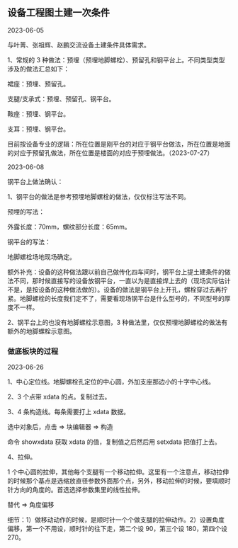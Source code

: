 ## 设备工程图土建一次条件

2023-06-05

与叶菁、张祖辉、赵鹏交流设备土建条件具体需求。

1、常规的 3 种做法：预埋（预埋地脚螺栓）、预留孔和钢平台上。不同类型类型涉及的做法汇总如下：

裙座：预埋、预留孔。

支腿/支承式：预埋、预留孔、钢平台。

鞍座：预埋、钢平台。

支耳：预埋、钢平台。

目前按设备专业的逻辑：所在位置是刚平台的对应于钢平台做法，所在位置是地面的对应于预留孔做法，所在位置是楼面的对应于预埋做法。（2023-07-27）

2023-06-08

钢平台上做法确认：

1、钢平台的做法是参考预埋地脚螺栓的做法，仅仅标注写法不同。

预埋的写法：

外露长度：70mm，螺纹部分长度：65mm。

钢平台的写法：

地脚螺栓场地现场确定。

额外补充：设备的这种做法跟以前自己做传化四车间时，钢平台上提土建条件的做法不同，那时候直接写的设备放钢平台，一直以为是直接焊上去的（现场实际估计不是，是按设备的这种做法做的）。设备的做法是钢平台上开孔，螺栓穿过去再拧紧。地脚螺栓的长度我们定不了，需要看现场钢平台是什么型号的，不同型号的厚度不一样。

2、钢平台上的也没有地脚螺栓示意图，3 种做法里，仅仅预埋地脚螺栓的做法有额外的地脚螺栓示意图。

### 做底板块的过程

2023-06-26

1、中心定位线。地脚螺栓孔定位的中心圆，外加支座那边小的十字中心线。

2、3 个点带 xdata 的点。复制过去。

3、4 条构造线。每条需要打上 xdata 数据。

选中对象后，点击 => 块编辑器 => 构造

命令 showxdata 获取 xdata 的值，复制值之后然后用 setxdata 把值打上去。

4、拉伸。

1 个中心圆的拉伸，其他每个支腿有一个移动拉伸。这里有一个注意点，移动拉伸的时候那个基点是选缩放直径参数外面那个点，另外，移动拉伸的时候，要填顺时针方向的角度的。首选选择参数集里的线性拉伸。

替代 => 角度偏移

细节：1）做移动动作的时候，是顺时针一个个做支腿的拉伸动作。2）设置角度偏移，第一个不用设，顺时针的往下走，第二个设 90，第三个设 180，第四个设 270。